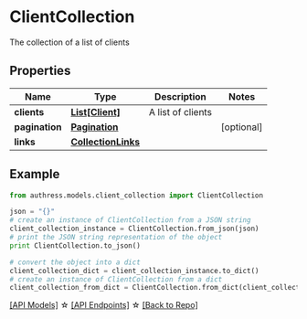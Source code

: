 # ClientCollection

The collection of a list of clients

## Properties
Name | Type | Description | Notes
------------ | ------------- | ------------- | -------------
**clients** | [**List[Client]**](Client.md) | A list of clients | 
**pagination** | [**Pagination**](Pagination.md) |  | [optional] 
**links** | [**CollectionLinks**](CollectionLinks.md) |  | 

## Example

```python
from authress.models.client_collection import ClientCollection

json = "{}"
# create an instance of ClientCollection from a JSON string
client_collection_instance = ClientCollection.from_json(json)
# print the JSON string representation of the object
print ClientCollection.to_json()

# convert the object into a dict
client_collection_dict = client_collection_instance.to_dict()
# create an instance of ClientCollection from a dict
client_collection_from_dict = ClientCollection.from_dict(client_collection_dict)
```
[[API Models]](./README.md#documentation-for-models) ☆ [[API Endpoints]](./README.md#documentation-for-api-endpoints) ☆ [[Back to Repo]](../README.md)


